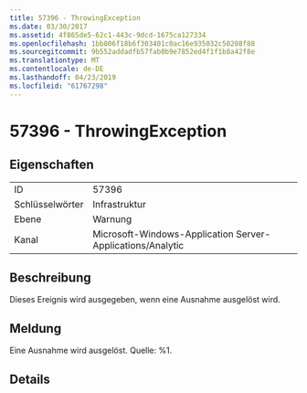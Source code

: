 ```yaml
---
title: 57396 - ThrowingException
ms.date: 03/30/2017
ms.assetid: 4f865de5-62c1-443c-9dcd-1675ca127334
ms.openlocfilehash: 1bb806f18b6f303401c0ac16e935032c50208f88
ms.sourcegitcommit: 9b552addadfb57fab0b9e7852ed4f1f1b8a42f8e
ms.translationtype: MT
ms.contentlocale: de-DE
ms.lasthandoff: 04/23/2019
ms.locfileid: "61767298"
---
```

# <a name="57396---throwingexception"></a>57396 - ThrowingException
## <a name="properties"></a>Eigenschaften  
  
|||  
|-|-|  
|ID|57396|  
|Schlüsselwörter|Infrastruktur|  
|Ebene|Warnung|  
|Kanal|Microsoft-Windows-Application Server-Applications/Analytic|  
  
## <a name="description"></a>Beschreibung  
 Dieses Ereignis wird ausgegeben, wenn eine Ausnahme ausgelöst wird.  
  
## <a name="message"></a>Meldung  
 Eine Ausnahme wird ausgelöst. Quelle: %1.  
  
## <a name="details"></a>Details
